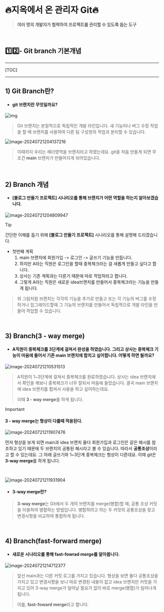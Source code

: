 # 🔥지옥에서 온 관리자 Git🔥

> **여러 명의 개발자가 협력하여 프로젝트를 관리할 수 있도록 돕는 도구**

<br>

## 1️⃣2️⃣- Git branch 기본개념

---

[TOC]

---

## 1) Git Branch란?

- #### git 브랜치란 무엇일까요?

![img](https://raw.githubusercontent.com/kjh5848/typora-image/main/image/types-of-git-branch-main.png)

> Git 브랜치는 본질적으로 독립적인 개발 라인입니다. 새 기능이나 버그 수정 작업을 할 때 브랜치를 사용하여 다른 팀 구성원의 작업과 분리할 수 있습니다.

![image-20240721204137216](https://raw.githubusercontent.com/kjh5848/typora-image/main/image/image-20240721204137216.png)

> 이때까지 우리는 헤더영역을 브랜치라고 하였는데요. git을 처음 만들게 되면 무조건 **main** 브랜치가 만들어지게 되어있습니다. 

<br>

## 2) Branch 개념

- #### **[블로그 만들기 프로젝트]**  시나리오를 통해 브랜치가 어떤 역할을 하는지 알아보겠습니다.

![image-20240721204809947](https://raw.githubusercontent.com/kjh5848/typora-image/main/image/image-20240721204809947.png)

> [!tip]
>
> 간단한 이해를 돕기 위해 **[블로그 만들기 프로젝트]** 시나리오를 통해 설명해 드리겠습니다.
>
> - 첫번째 계획
>   1. main 브랜치에 회원가입 -> 로그인 -> 글쓰기 기능을 만듭니다.
>   2. 하지만 A라는 직원은 로그인을 할때 중복체크라는 걸 새롭게 만들고 싶다고 합니다.
>   3. 상사는 기존 계획과는 다른기 때문에 따로 작업하라고 합니다.
>   4. 그렇게 A라는 직원은 새로운 idea브랜치를 만들어서 중복체크라는 기능을 만들게 됩니다.

> 위 그림처럼 브랜치는 각각의 기능을 추가로 만들고 또는 각 기능의 버그를 수정하거나 업그레이드할때 그 기능의 브랜치를 만들어서 독립적으로 개발 라인을 만들어 작업할 수 있습니다.

<br>

## 3) Branch(3 - way merge)

- #### A직원이 중복체크를 3단계에 걸쳐서 완성을 하였습니다. 그리고 상사는 중복체크 기능이 마음에 들어서 기존 main 브랜치에 합치고 싶어합니다. 어떻게 하면 될까요?

![image-20240721210531513](https://raw.githubusercontent.com/kjh5848/typora-image/main/image/image-20240721210531513.png)

> A직원이 1~3단계에 걸쳐서 중복체크를 완료하였습니다.  상사는 idea 브랜치에서 확인을 해보니 중복체크가 너무 잘되서 마음에 들었습니다. 결국 main 브랜치에 idea 브랜치를 합쳐서 사용을 하고 싶어하는데요. 
>
> 이때 **3 - way merge**를 하게 됩니다.

> [!important]
>
> #### 3 - way merge는 형상이 다를때 적용된다.
>
> ![image-20240721211907476](https://raw.githubusercontent.com/kjh5848/typora-image/main/image/image-20240721211907476.png)
>
> 먼저 형상을 보게 되면 main과 idea 브랜치 둘다 회원가입과 로그인은 같은 해시를 참조하고 있기 때문에 두 브랜치의 공통된 해시라고 볼 수 있습니다. 따라서 **공통조상**이라고 할 수 있는데요. 그 아래 글쓰기와 1~3단계 중복체크는 형상이 다른데요. 이때  git은  **3-way merge**를 하게 됩니다. 

 <br>

![image-20240721211931904](https://raw.githubusercontent.com/kjh5848/typora-image/main/image/image-20240721211931904.png)

- #### 3-way merge란?

> **3-way merge**는 Git에서 두 개의 브랜치를 merge(병합)할 때, 공통 조상 커밋을 이용하여 병합하는 방법입니다. 병합하려고 하는 두 커밋의 공통조상을 찾고 변경사항을 비교하여 통합하게 됩니다. 

<br>

## 4) Branch(fast-forward  merge)

- #### 새로운 시나리오를 통해 fast-fowrad merge를 알아봅니다.

![image-20240721214712377](https://raw.githubusercontent.com/kjh5848/typora-image/main/image/image-20240721214712377.png)

> 앞선 main과는 다른 커밋 로그를 가지고 있습니다. 형상을 보면 둘다 공통조상을 가지고 있고 변경사항을 보니 따로 변경된 내용이 없고 idea 브랜치만 커밋을 가지고 있어 3-way merge가 일어날 필요가 없이 바로 merge(병합)가 일어나게 됩니다.
>
> 이를, **fast-foward merge**라고 합니다.

